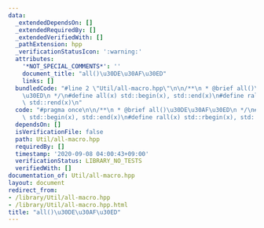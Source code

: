 ```yaml
---
data:
  _extendedDependsOn: []
  _extendedRequiredBy: []
  _extendedVerifiedWith: []
  _pathExtension: hpp
  _verificationStatusIcon: ':warning:'
  attributes:
    '*NOT_SPECIAL_COMMENTS*': ''
    document_title: "all()\u30DE\u30AF\u30ED"
    links: []
  bundledCode: "#line 2 \"Util/all-macro.hpp\"\n\n/**\n * @brief all()\u30DE\u30AF\
    \u30ED\n */\n#define all(x) std::begin(x), std::end(x)\n#define rall(x) std::rbegin(x),\
    \ std::rend(x)\n"
  code: "#pragma once\n\n/**\n * @brief all()\u30DE\u30AF\u30ED\n */\n#define all(x)\
    \ std::begin(x), std::end(x)\n#define rall(x) std::rbegin(x), std::rend(x)\n"
  dependsOn: []
  isVerificationFile: false
  path: Util/all-macro.hpp
  requiredBy: []
  timestamp: '2020-09-08 04:00:43+09:00'
  verificationStatus: LIBRARY_NO_TESTS
  verifiedWith: []
documentation_of: Util/all-macro.hpp
layout: document
redirect_from:
- /library/Util/all-macro.hpp
- /library/Util/all-macro.hpp.html
title: "all()\u30DE\u30AF\u30ED"
---
```

